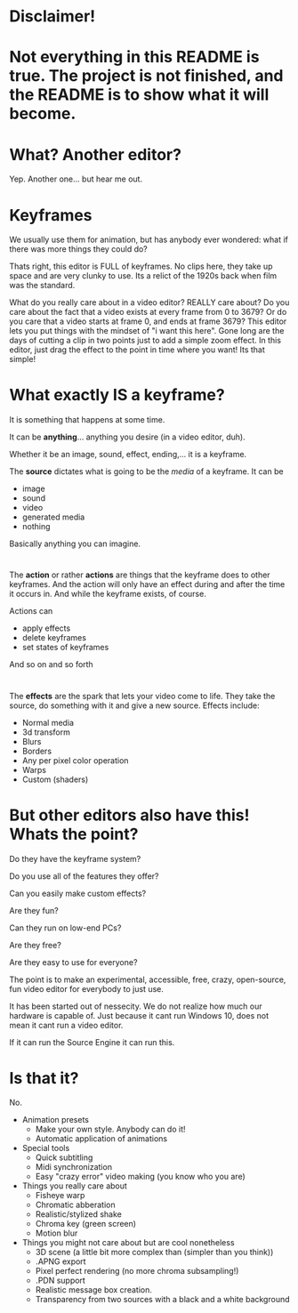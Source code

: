 # Disclaimer!
# Not everything in this README is true. The project is not finished, and the README is to show what it will become.

# What? Another editor?

Yep. Another one... but hear me out.

# Keyframes
We usually use them for animation, but has anybody ever wondered: what if there was more things they could do?

Thats right, this editor is FULL of keyframes. No clips here, they take up space and are very clunky to use. Its a relict of the 1920s back when film was the standard.

What do you really care about in a video editor? REALLY care about? Do you care about the fact that a video exists at every frame from 0 to 3679? Or do you care that a video starts at frame 0, and ends at frame 3679?
This editor lets you put things with the mindset of "i want this here". Gone long are the days of cutting a clip in two points just to add a simple zoom effect. In this editor, just drag the effect to the point in time where you want! Its that simple!

# What exactly IS a keyframe?

It is something that happens at some time.

It can be **anything**... anything you desire (in a video editor, duh).

Whether it be an image, sound, effect, ending,... it is a keyframe.

The **source** dictates what is going to be the _media_ of a keyframe. It can be 
 * image
 * sound
 * video
 * generated media
 * nothing

Basically anything you can imagine.

#

The **action** or rather **actions** are things that the keyframe does to other keyframes. And the action will only have an effect during and after the time it occurs in. And while the keyframe exists, of course.

Actions can 

 * apply effects
 * delete keyframes
 * set states of keyframes

And so on and so forth

#

The **effects** are the spark that lets your video come to life. They take the source, do something with it and give a new source. Effects include:

 * Normal media
 * 3d transform
 * Blurs
 * Borders
 * Any per pixel color operation
 * Warps
 * Custom (shaders)

# But other editors also have this! Whats the point?

Do they have the keyframe system?

Do you use all of the features they offer?

Can you easily make custom effects?

Are they fun?

Can they run on low-end PCs?

Are they free?

Are they easy to use for everyone?

The point is to make an experimental, accessible, free, crazy, open-source, fun video editor for everybody to just use.

It has been started out of nessecity. We do not realize how much our hardware is capable of. Just because it cant run Windows 10, does not mean it cant run a video editor.

If it can run the Source Engine it can run this.

# Is that it?

No.

* Animation presets
   * Make your own style. Anybody can do it!
   * Automatic application of animations
* Special tools
   * Quick subtitling
   * Midi synchronization
   * Easy "crazy error" video making (you know who you are)
* Things you really care about
   * Fisheye warp
   * Chromatic abberation
   * Realistic/stylized shake
   * Chroma key (green screen)
   * Motion blur
* Things you might not care about but are cool nonetheless
   * 3D scene (a little bit more complex than (simpler than you think))
   * .APNG export
   * Pixel perfect rendering (no more chroma subsampling!)
   * .PDN support
   * Realistic message box creation.
   * Transparency from two sources with a black and a white background
